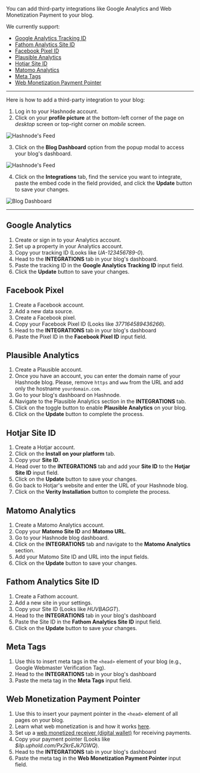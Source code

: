 You can add third-party integrations like Google Analytics and Web Monetization Payment to your blog.

We currently support:

- [Google Analytics Tracking ID](https://analytics.google.com/analytics/web/provision/#/provision)
- [Fathom Analytics Site ID](https://usefathom.com/)
- [Facebook Pixel ID](https://web.facebook.com/business/help/314143995668266?id=1205376682832142)
- [Plausible Analytics](https://plausible.io/)
- [Hotjar Site ID](https://www.hotjar.com/)
- [Matomo Analytics](https://matomo.org/)
- [Meta Tags](https://www.wordstream.com/meta-tags)
- [Web Monetization Payment Pointer](https://webmonetization.org/)

---

Here is how to add a third-party integration to your blog:

1.  Log in to your Hashnode account.
2.  Click on your **profile picture** at the bottom-left corner of the page on _desktop_ screen or top-right corner on _mobile_ screen.

![Hashnode's Feed](https://cdn.hashnode.com/res/hashnode/image/upload/v1616492775188/7u9FsH_We.png?auto=compress)

3.  Click on the **Blog Dashboard** option from the popup modal to access your blog's dashboard.

![Hashnode's Feed](https://cdn.hashnode.com/res/hashnode/image/upload/v1616495148429/anxbO8ZqM.png?auto=compress)

4.  Click on the **Integrations** tab, find the service you want to integrate, paste the embed code in the field provided, and click the **Update** button to save your changes.

![Blog Dashboard](https://cdn.hashnode.com/res/hashnode/image/upload/v1616575385755/n8J9-oGFb.png)

---

## Google Analytics

1.  Create or sign in to your Analytics account.
2.  Set up a property in your Analytics account.
3.  Copy your tracking ID (Looks like _UA-123456789-0_).
4.  Head to the **INTEGRATIONS** tab in your blog's dashboard.
5.  Paste the tracking ID in the **Google Analytics Tracking ID** input field.
6.  Click the **Update** button to save your changes.

## Facebook Pixel

1.  Create a Facebook account.
2.  Add a new data source.
3.  Create a Facebook pixel.
4.  Copy your Facebook Pixel ID (Looks like _377164589436266_).
5.  Head to the **INTEGRATIONS** tab in your blog's dashboard
6.  Paste the Pixel ID in the **Facebook Pixel ID** input field.

## Plausible Analytics

1.  Create a Plausible account.
2.  Once you have an account, you can enter the domain name of your Hashnode blog. Please, remove `https` and `www` from the URL and add only the hostname `yourdomain.com`.
3.  Go to your blog's dashboard on Hashnode.
4.  Navigate to the Plausible Analytics section in the **INTEGRATIONS** tab.
5.  Click on the toggle button to enable **Plausible Analytics** on your blog.
6.  Click on the **Update** button to complete the process.

## Hotjar Site ID

1.  Create a Hotjar account.
2.  Click on the **Install on your platform** tab.
3.  Copy your **Site ID**.
4.  Head over to the **INTEGRATIONS** tab and add your **Site ID** to the **Hotjar Site ID** input field.
5.  Click on the **Update** button to save your changes.
6.  Go back to Hotjar's website and enter the URL of your Hashnode blog.
7.  Click on the **Verity Installation** button to complete the process.

## Matomo Analytics

1.  Create a Matomo Analytics account.
2.  Copy your **Matomo Site ID** and **Matomo URL**.
3.  Go to your Hashnode blog dashboard.
4.  Click on the **INTEGRATIONS** tab and navigate to the **Matomo Analytics** section.
5.  Add your Matomo Site ID and URL into the input fields.
6.  Click on the **Update** button to save your changes.

## Fathom Analytics Site ID

1.  Create a Fathom account.
2.  Add a new site in your settings.
3.  Copy your Site ID (Looks like _HUVBAGGT_).
4.  Head to the **INTEGRATIONS** tab in your blog's dashboard
5.  Paste the Site ID in the **Fathom Analytics Site ID** input field.
6.  Click on the **Update** button to save your changes.

## Meta Tags

1.  Use this to insert meta tags in the `<head>` element of your blog (e.g., Google Webmaster Verification Tag).
2.  Head to the **INTEGRATIONS** tab in your blog's dashboard
3.  Paste the meta tag in the **Meta Tags** input field.

## Web Monetization Payment Pointer

1.  Use this to insert your payment pointer in the `<head>` element of all pages on your blog.
2.  Learn what web monetization is and how it works [here](https://webmonetization.org/).
3.  Set up a [web monetized receiver (digital wallet)](https://webmonetization.org/docs/ilp-wallets) for receiving payments.
4.  Copy your payment pointer (Looks like _$ilp.uphold.com/Px2krEJk7GWQ_).
5.  Head to the **INTEGRATIONS** tab in your blog's dashboard
6.  Paste the meta tag in the **Web Monetization Payment Pointer** input field.
